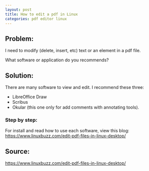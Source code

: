 ```yaml
---
layout: post
title: How to edit a pdf in Linux
categories: pdf editor linux
---
```


## Problem:

I need to modify (delete, insert, etc) text or an element in a pdf file.

What software or application do you recommends?

## Solution:
There are many software to view and edit. I recommend these three:  
- LibreOffice Draw 
- Scribus
- Okular (this one only for add comments with annotating tools).

### Step by step:

For install and read how to use each software, view this blog:  
<https://www.linuxbuzz.com/edit-pdf-files-in-linux-desktop/>


## Source:

<https://www.linuxbuzz.com/edit-pdf-files-in-linux-desktop/>
